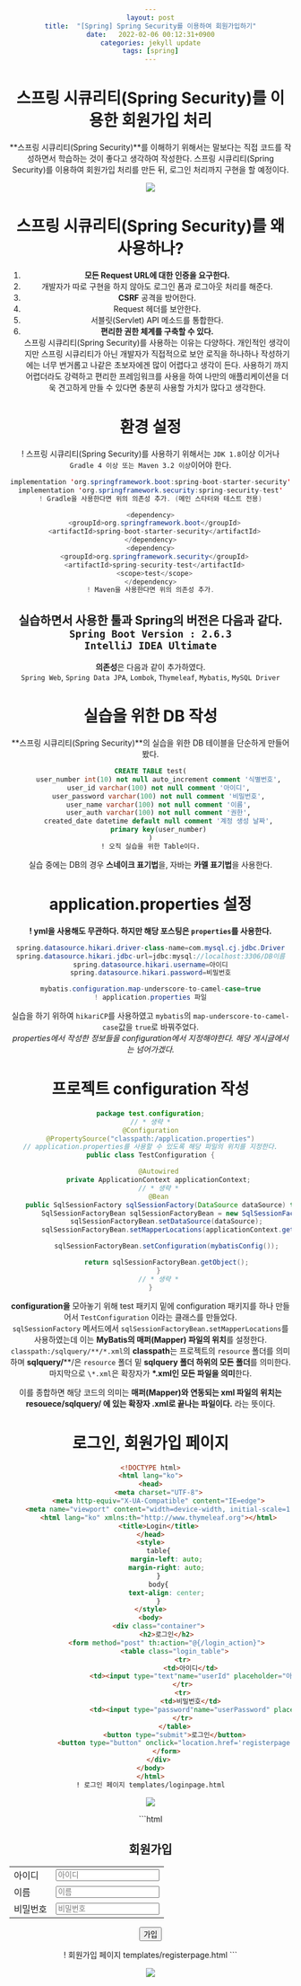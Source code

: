 ```yaml
---
layout: post
title:  "[Spring] Spring Security를 이용하여 회원가입하기"
date:   2022-02-06 00:12:31+0900
categories: jekyll update
tags: [spring]
---
```

# 스프링 시큐리티(Spring Security)를 이용한 회원가입 처리
**스프링 시큐리티(Spring Security)**를 이해하기 위해서는 말보다는 직접 코드를 작성하면서 학습하는 것이 좋다고 생각하여 작성한다.
스프링 시큐리티(Spring Security)를 이용하여 회원가입 처리를 만든 뒤, 로그인 처리까지 구현을 할 예정이다.  
<p align="center"><img src="/assets/img/blog/정보/spring security.png"></p>

# 스프링 시큐리티(Spring Security)를 왜 사용하나?
1. **모든 Request URL에 대한 인증을 요구한다.**  
2. 개발자가 따로 구현을 하지 않아도 로그인 폼과 로그아웃 처리를 해준다.  
3. **CSRF** 공격을 방어한다.  
4. Request 헤더를 보안한다.  
5. 서블릿(Servlet) API 메소드를 통합한다.  
6. **편리한 권한 체계를 구축할 수 있다.**  
스프링 시큐리티(Spring Security)를 사용하는 이유는 다양하다. 개인적인 생각이지만 스프링 시큐리티가 아닌 개발자가 직접적으로 보안 로직을 하나하나
 작성하기에는 너무 번거롭고 나같은 초보자에겐 많이 어렵다고 생각이 든다. 사용하기 까지 어렵더라도 강력하고 편리한 프레임워크를 사용을 하여 나만의 애플리케이션을 더욱 견고하게 만들 수 있다면 충분히 사용할 가치가 많다고 생각한다.

# 환경 설정
! 스프링 시큐리티(Spring Security)를 사용하기 위해서는 `JDK 1.8`이상 이거나 `Gradle 4 이상 또는 Maven 3.2 이상`이어야 한다.  

```java
implementation 'org.springframework.boot:spring-boot-starter-security'
implementation 'org.springframework.security:spring-security-test'
! Gradle을 사용한다면 위의 의존성 추가. (메인 스타터와 테스트 전용)
```
  
```java
<dependency>
  <groupId>org.springframework.boot</groupId>
  <artifactId>spring-boot-starter-security</artifactId>
</dependency>
<dependency>
  <groupId>org.springframework.security</groupId>
  <artifactId>spring-security-test</artifactId>
  <scope>test</scope>
</dependency>
! Maven을 사용한다면 위의 의존성 추가.
```

실습하면서 사용한 툴과 Spring의 버전은 다음과 같다.  
`Spring Boot Version : 2.6.3`  
`IntelliJ IDEA Ultimate`  
---  
**의존성**은 다음과 같이 추가하였다.  
`Spring Web`, `Spring Data JPA`, `Lombok`, `Thymeleaf`, `Mybatis`, `MySQL Driver`

# 실습을 위한 DB 작성
**스프링 시큐리티(Spring Security)**의 실습을 위한 DB 테이블을 단순하게 만들어봤다.  
```sql
CREATE TABLE test(
    user_number int(10) not null auto_increment comment '식별번호',
    user_id varchar(100) not null comment '아이디',
    user_password varchar(100) not null comment '비밀번호',
    user_name varchar(100) not null comment '이름',
    user_auth varchar(100) not null comment '권한',
    created_date datetime default null comment '계정 생성 날짜',
    primary key(user_number)
)
! 오직 실습을 위한 Table이다.
```
실습 중에는 DB의 경우 **스네이크 표기법**을, 자바는 **카멜 표기법**을 사용한다.  

# application.properties 설정
**! yml을 사용해도 무관하다. 하지만 해당 포스팅은 `properties`를 사용한다.**  

```java
spring.datasource.hikari.driver-class-name=com.mysql.cj.jdbc.Driver
spring.datasource.hikari.jdbc-url=jdbc:mysql://localhost:3306/DB이름
spring.datasource.hikari.username=아이디
spring.datasource.hikari.password=비밀번호

mybatis.configuration.map-underscore-to-camel-case=true
! application.properties 파일
```
실습을 하기 위하여 `hikariCP`를 사용하였고 `mybatis`의 `map-underscore-to-camel-case`값을 `true`로 바꿔주었다.  
*properties에서 작성한 정보들을 configuration에서 지정해야한다. 해당 게시글에서는 넘어가겠다.*

# 프로젝트 configuration 작성
```java
package test.configuration;
// * 생략 *
@Configuration
@PropertySource("classpath:/application.properties")
// application.properties를 사용할 수 있도록 해당 파일의 위치를 지정한다.
public class TestConfiguration {

    @Autowired
    private ApplicationContext applicationContext;
    // * 생략 *
    @Bean
    public SqlSessionFactory sqlSessionFactory(DataSource dataSource) throws Exception{
        SqlSessionFactoryBean sqlSessionFactoryBean = new SqlSessionFactoryBean();
        sqlSessionFactoryBean.setDataSource(dataSource);
        sqlSessionFactoryBean.setMapperLocations(applicationContext.getResources("classpath:/sqlquery/**/*.xml"));

        sqlSessionFactoryBean.setConfiguration(mybatisConfig());

        return sqlSessionFactoryBean.getObject();
    }
    // * 생략 *
}
```
**configuration을** 모아놓기 위해 test 패키지 밑에 configuration 패키지를 하나 만들어서 `TestConfiguration` 이라는 클래스를 만들었다.  
`sqlSessionFactory` 메서드에서 `sqlSessionFactoryBean.setMapperLocations`를 사용하였는데 이는 **MyBatis의 매퍼(Mapper) 파일의 위치**를 설정한다. `classpath:/sqlquery/**/*.xml`의 **classpath**는 프로젝트의 `resource` 폴더를 의미하며 **sqlquery/**\**/은 `resource` 폴더 밑 **sqlquery 폴더 하위의 모든 폴더**를 의미한다. 마지막으로 `\*.xml`은 확장자가 **\*.xml인 모든 파일을 의미**한다.  
  
이를 종합하면 해당 코드의 의미는 **매퍼(Mapper)와 연동되는 xml 파일의 위치는 resouece/sqlquery/ 에 있는 확장자 .xml로 끝나는 파일이다.** 라는 뜻이다.

# 로그인, 회원가입 페이지
```html
<!DOCTYPE html>
<html lang="ko">
<head>
    <meta charset="UTF-8">
    <meta http-equiv="X-UA-Compatible" content="IE=edge">
    <meta name="viewport" content="width=device-width, initial-scale=1.0">
    <html lang="ko" xmlns:th="http://www.thymeleaf.org"></html>
    <title>Login</title>
</head>
<style>
    table{
        margin-left: auto;
        margin-right: auto;
    }
    body{
        text-align: center;
    }
</style>
<body>
    <div class="container">
        <h2>로그인</h2>
        <form method="post" th:action="@{/login_action}">
            <table class="login_table">
                <tr>
                    <td>아이디</td>
                    <td><input type="text"name="userId" placeholder="아이디"></td>
                </tr>
                <tr>
                    <td>비밀번호</td>
                    <td><input type="password"name="userPassword" placeholder="비밀번호"></td>
                </tr>
            </table>
            <button type="submit">로그인</button>
            <button type="button" onclick="location.href='registerpage'">회원가입</button>
        </form>
    </div>
</body>
</html>
! 로그인 페이지 templates/loginpage.html
```
<p align="center"><img src="/assets/img/blog/정보/로그인.png"></p>
```html
<!DOCTYPE html>
<html lang="ko">
<head>
    <meta charset="UTF-8">
    <meta http-equiv="X-UA-Compatible" content="IE=edge">
    <meta name="viewport" content="width=device-width, initial-scale=1.0">
    <html lang="ko" xmlns:th="http://www.thymeleaf.org"></html>
    <title>Register</title>
</head>
<style>
    table{
        margin-left: auto;
        margin-right: auto;
    }
    body{
        text-align: center;
    }
</style>
<body>
    <div class="container">
        <h2>회원가입</h2>
        <form method="post" action="/register_action">
            <table class="login_table">
                <tr>
                    <td>아이디</td>
                    <td><input type="text"name="userId" placeholder="아이디"></td>
                </tr>
                <tr>
                    <td>이름</td>
                    <td><input type="text"name="userName" placeholder="이름"></td></td>
                </tr>
                <tr>
                    <td>비밀번호</td>
                    <td><input type="password"name="userPassword" placeholder="비밀번호"></td>
                </tr>
            </table>
            <button type="submit">가입</button>
        </form>
    </div>
</body>
</html>
! 회원가입 페이지 templates/registerpage.html
```
<p align="center"><img src="/assets/img/blog/정보/회원가입.png"></p>